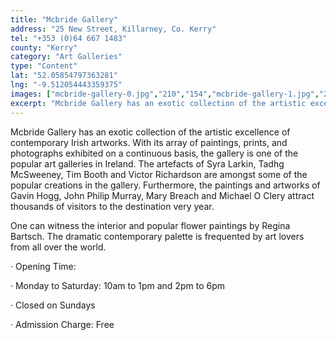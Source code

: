 ```yaml
---
title: "Mcbride Gallery"
address: "25 New Street, Killarney, Co. Kerry"
tel: "+353 (0)64 667 1483"
county: "Kerry"
category: "Art Galleries"
type: "Content"
lat: "52.05854797363281"
lng: "-9.512054443359375"
images: ["mcbride-gallery-0.jpg","210","154","mcbride-gallery-1.jpg","262","206","mcbride-gallery-3.jpg","190","140"]
excerpt: "Mcbride Gallery has an exotic collection of the artistic excellence of contemporary Irish artworks. With its array of paintings, prints, and photograp..."
---
```

<p>Mcbride Gallery has an exotic collection of the artistic excellence of contemporary Irish artworks. With its array of paintings, prints, and photographs exhibited on a continuous basis, the gallery is one of the popular art galleries in Ireland. The artefacts of Syra Larkin, Tadhg McSweeney, Tim Booth and Victor Richardson are amongst some of the popular creations in the gallery. Furthermore, the paintings and artworks of Gavin Hogg, John Philip Murray, Mary Breach and Michael O Clery attract thousands of visitors to the destination very year.</p>  
    <p>One can witness the interior and popular flower paintings by Regina Bartsch. The dramatic contemporary palette is frequented by art lovers from all over the world.</p>  
    <p>&middot;         Opening Time:</p> 
    <p>&middot;         Monday to Saturday: 10am to 1pm and 2pm to 6pm</p> 
    <p>&middot;         Closed on Sundays</p> 
    <p>&middot;         Admission Charge: Free</p>